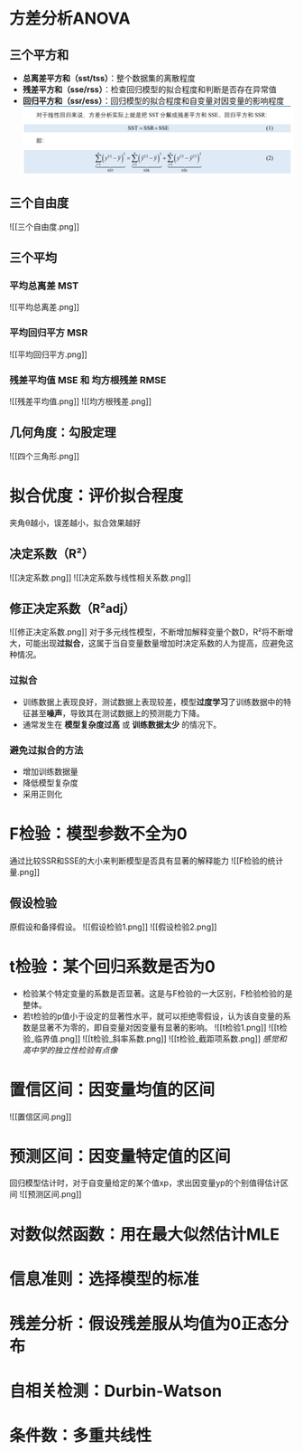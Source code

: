 # 方差分析ANOVA
## 三个平方和
* **总离差平方和（sst/tss）**：整个数据集的离散程度
* **残差平方和（sse/rss）**：检查回归模型的拟合程度和判断是否存在异常值
* **回归平方和（ssr/ess）**：回归模型的拟合程度和自变量对因变量的影响程度
![[三个平方和.png]](图片/机器学习/回归分析/三个平方和.png)

## 三个自由度
![[三个自由度.png]]

## 三个平均

### 平均总离差 MST
![[平均总离差.png]]

### 平均回归平方 MSR
![[平均回归平方.png]]

### 残差平均值 MSE 和 均方根残差 RMSE
![[残差平均值.png]]
![[均方根残差.png]]

## 几何角度：勾股定理
![[四个三角形.png]]

# 拟合优度：评价拟合程度
夹角θ越小，误差越小，拟合效果越好
## 决定系数（R²）
![[决定系数.png]]
![[决定系数与线性相关系数.png]]

## 修正决定系数（R²adj）
![[修正决定系数.png]]
对于多元线性模型，不断增加解释变量个数D，R²将不断增大，可能出现**过拟合**，这属于当自变量数量增加时决定系数的人为提高，应避免这种情况。
### 过拟合
* 训练数据上表现良好，测试数据上表现较差，模型**过度学习**了训练数据中的特征甚至**噪声**，导致其在测试数据上的预测能力下降。
* 通常发生在 **模型复杂度过高** 或 **训练数据太少** 的情况下。

### 避免过拟合的方法
* 增加训练数据量
* 降低模型复杂度
* 采用正则化

# F检验：模型参数不全为0
通过比较SSR和SSE的大小来判断模型是否具有显著的解释能力
![[F检验的统计量.png]]

## 假设检验
原假设和备择假设。
![[假设检验1.png]]
![[假设检验2.png]]

# t检验：某个回归系数是否为0
* 检验某个特定变量的系数是否显著。这是与F检验的一大区别，F检验检验的是整体。
* 若t检验的p值小于设定的显著性水平，就可以拒绝零假设，认为该自变量的系数是显著不为零的，即自变量对因变量有显著的影响。
![[t检验1.png]]
![[t检验_临界值.png]]
![[t检验_斜率系数.png]]
![[t检验_截距项系数.png]]
*感觉和高中学的独立性检验有点像*

# 置信区间：因变量均值的区间
![[置信区间.png]]

# 预测区间：因变量特定值的区间
回归模型估计时，对于自变量给定的某个值xp，求出因变量yp的个别值得估计区间
![[预测区间.png]]

# 对数似然函数：用在最大似然估计MLE

# 信息准则：选择模型的标准

# 残差分析：假设残差服从均值为0正态分布

# 自相关检测：Durbin-Watson

# 条件数：多重共线性
